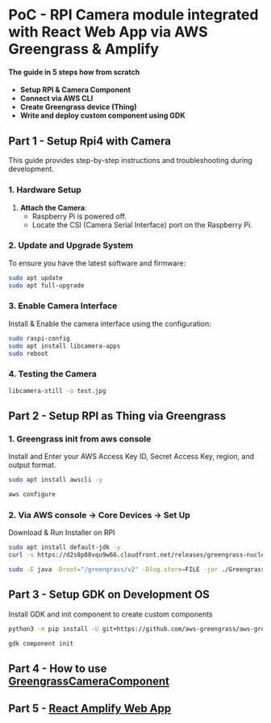 # PoC - RPI Camera module integrated with React Web App via AWS Greengrass & Amplify 

#### The guide in 5 steps how from scratch
- **Setup RPI & Camera Component**
- **Connect via AWS CLI**
- **Create Greengrass device (Thing)**
- **Write and deploy custom component using GDK**

## Part 1 - Setup Rpi4 with Camera

This guide provides step-by-step instructions and troubleshooting during development.

### 1. Hardware Setup
1. **Attach the Camera**: 
   - Raspberry Pi is powered off.
   - Locate the CSI (Camera Serial Interface) port on the Raspberry Pi.
   
### 2. Update and Upgrade System

To ensure you have the latest software and firmware:
```bash
sudo apt update
sudo apt full-upgrade
```

### 3. Enable Camera Interface
Install & Enable the camera interface using the configuration:

```bash
sudo raspi-config
sudo apt install libcamera-apps
sudo reboot
```

### 4. Testing the Camera
```bash
libcamera-still -o test.jpg
```

## Part 2 - Setup RPI as Thing via Greengrass
### 1. Greengrass init from aws console
Install and Enter your AWS Access Key ID, Secret Access Key, region, and output format.

```bash
sudo apt install awscli -y
```
```bash
aws configure
```

### 2. Via AWS console -> Core Devices -> Set Up
Download & Run Installer on RPI
```bash
sudo apt install default-jdk -y
curl -s https://d2s8p88vqu9w66.cloudfront.net/releases/greengrass-nucleus-latest.zip > greengrass-nucleus-latest.zip && unzip greengrass-nucleus-latest.zip -d GreengrassInstaller
```
```bash
sudo -E java -Droot="/greengrass/v2" -Dlog.store=FILE -jar ./GreengrassInstaller/lib/Greengrass.jar --aws-region eu-central-1 --thing-name <thing_name> --thing-group-name G<thing_group_name> --component-default-user ggc_user:ggc_group --provision true --setup-system-service true --deploy-dev-tools true
```

## Part 3 - Setup GDK on Development OS 
Install GDK and init component to create custom components
```bash
python3 -m pip install -U git+https://github.com/aws-greengrass/aws-greengrass-gdk-cli.git@v1.6.2
```
```bash 
gdk component init
```
## Part 4 - How to use [GreengrassCameraComponent](greengrass%2Fcamera-component%2FREADME.md)

## Part 5 - [React Amplify Web App](greengrass%2Fcamera-component%2FREADME.md)